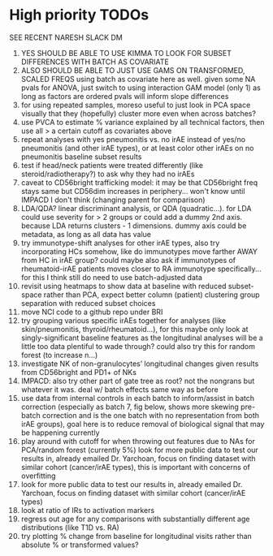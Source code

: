 # High priority TODOs
SEE RECENT NARESH SLACK DM

1. YES SHOULD BE ABLE TO USE KIMMA TO LOOK FOR SUBSET DIFFERENCES WITH BATCH AS COVARIATE
2. ALSO SHOULD BE ABLE TO JUST USE GAMS ON TRANSFORMED, SCALED FREQS using batch as covariate here as well. given some NA pvals for ANOVA, just switch to using interaction GAM model (only 1) as long as factors are ordered pvals will inform slope differences
3. for using repeated samples, moreso useful to just look in PCA space visually that they (hopefully) cluster more even when across batches?
4. use PVCA to estimate % variance explained by all technical factors, then use all > a certain cutoff as covariates above
5. repeat analyses with yes pneumonitis vs. no irAE instead of yes/no pneumonitis (and other irAE types), or at least color other irAEs on no pneumonitis baseline subset results
6. test if head/neck patients were treated differently (like steroid/radiotherapy?) to ask why they had no irAEs
7. caveat to CD56bright trafficking model: it may be that CD56bright freq stays same but CD56dim increases in periphery... won't know until IMPACD I don't think (changing parent for comparison)
8. LDA/QDA? linear discriminant analysis, or QDA (quadratic…). for LDA could use severity for > 2 groups or could add a dummy 2nd axis. because LDA returns clusters - 1 dimensions. dummy axis could be metadata, as long as all data has value
9. try immunotype-shift analyses for other irAE types, also try incorporating HCs somehow, like do immunotypes move farther AWAY from HC in irAE group? could maybe also ask if immunotypes of rheumatoid-irAE patients moves closer to RA immunotype specifically... for this I think still do need to use batch-adjusted data
10. revisit using heatmaps to show data at baseline with reduced subset-space rather than PCA, expect better column (patient) clustering group separation with reduced subset choices
11. move NCI code to a github repo under BRI
12. try grouping various specific irAEs together for analyses (like skin/pneumonitis, thyroid/rheumatoid…), for this maybe only look at singly-significant baseline features as the longitudinal analyses will be a little too data plentiful to wade through? could also try this for random forest (to increase n...)
13. investigate NK of non-granulocytes’ longitudinal changes given results from CD56bright and PD1+ of NKs
14. IMPACD: also try other part of gate tree as root? not the nongrans but whatever it was. deal w/ batch effects same way as before
15. use data from internal controls in each batch to inform/assist in batch correction (especially as batch 7, fig below, shows more skewing pre-batch correction and is the one batch with no representation from both irAE groups), goal here is to reduce removal of biological signal that may be happening currently
16. play around with cutoff for when throwing out features due to NAs for PCA/random forest (currently 5%)
look for more public data to test our results in, already emailed Dr. Yarchoan, focus on finding dataset with similar cohort (cancer/irAE types), this is important with concerns of overfitting
17. look for more public data to test our results in, already emailed Dr. Yarchoan, focus on finding dataset with similar cohort (cancer/irAE types)
18. look at ratio of IRs to activation markers
19. regress out age for any comparisons with substantially different age distributions (like T1D vs. RA)
20. try plotting % change from baseline for longitudinal visits rather than absolute % or transformed values?
